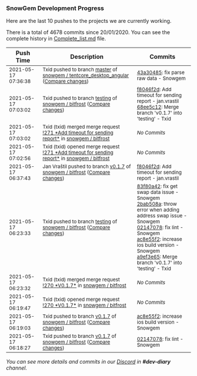
### SnowGem Development Progress

Here are the last 10 pushes to the projects we are currently working.

There is a total of 4678 commits since 20/01/2020. You can see the complete history in
 [Complete_list.md](Complete_list.md) file.

| Push Time | Description | Commits |
| --- | --- | --- |
| <sub>2021-05-17 07:36:38</sub> | <sub>Txid pushed to branch [master](https://gitlab.com/snowgem/tentcore_desktop_angular/commits/master) of [snowgem / tentcore\_desktop\_angular](https://gitlab.com/snowgem/tentcore_desktop_angular) ([Compare changes](https://gitlab.com/snowgem/tentcore_desktop_angular/compare/9f7f390129018db64496a440990e5376cc367181...43a30485d71431d3aa16bb6114e3536a83ae9dca))</sub> | <sub>[43a30485](https://gitlab.com/snowgem/tentcore_desktop_angular/-/commit/43a30485d71431d3aa16bb6114e3536a83ae9dca): fix parse raw data - Snowgem</sub> |
| <sub>2021-05-17 07:03:02</sub> | <sub>Txid pushed to branch [testing](https://gitlab.com/snowgem/bitfrost/commits/testing) of [snowgem / bitfrost](https://gitlab.com/snowgem/bitfrost) ([Compare changes](https://gitlab.com/snowgem/bitfrost/compare/a9ef3e65bba4ca28ebda72113302edc813d7221f...68ee5c12429674be8d9ea1caac41a0207c4a83b9))</sub> | <sub>[f8046f2d](https://gitlab.com/snowgem/bitfrost/-/commit/f8046f2dcb65df5699dbc91b8a9c49794c51eac8): Add timeout for sending report - jan.vrastil<br>[68ee5c12](https://gitlab.com/snowgem/bitfrost/-/commit/68ee5c12429674be8d9ea1caac41a0207c4a83b9): Merge branch 'v0.1.7' into 'testing' - Txid</sub> |
| <sub>2021-05-17 07:03:02</sub> | <sub>Txid (txid) merged merge request [\!271 \*Add timeout for sending report\*](https://gitlab.com/snowgem/bitfrost/-/merge_requests/271) in [snowgem / bitfrost](https://gitlab.com/snowgem/bitfrost)</sub> | <sub>_No Commits_</sub> |
| <sub>2021-05-17 07:02:56</sub> | <sub>Txid (txid) opened merge request [\!271 \*Add timeout for sending report\*](https://gitlab.com/snowgem/bitfrost/-/merge_requests/271) in [snowgem / bitfrost](https://gitlab.com/snowgem/bitfrost)</sub> | <sub>_No Commits_</sub> |
| <sub>2021-05-17 06:37:43</sub> | <sub>Jan Vraštil pushed to branch [v0\.1\.7](https://gitlab.com/snowgem/bitfrost/commits/v0.1.7) of [snowgem / bitfrost](https://gitlab.com/snowgem/bitfrost) ([Compare changes](https://gitlab.com/snowgem/bitfrost/compare/ac8e55f22b7e29f54d109264ce518491ed233b78...f8046f2dcb65df5699dbc91b8a9c49794c51eac8))</sub> | <sub>[f8046f2d](https://gitlab.com/snowgem/bitfrost/-/commit/f8046f2dcb65df5699dbc91b8a9c49794c51eac8): Add timeout for sending report - jan.vrastil</sub> |
| <sub>2021-05-17 06:23:33</sub> | <sub>Txid pushed to branch [testing](https://gitlab.com/snowgem/bitfrost/commits/testing) of [snowgem / bitfrost](https://gitlab.com/snowgem/bitfrost) ([Compare changes](https://gitlab.com/snowgem/bitfrost/compare/342bf326282a5919db3dff5621871425a63491f8...a9ef3e65bba4ca28ebda72113302edc813d7221f))</sub> | <sub>[83f80a42](https://gitlab.com/snowgem/bitfrost/-/commit/83f80a42c2031e2f2487d620383e972e3996f72a): fix get swap data issue - Snowgem<br>[2bab508a](https://gitlab.com/snowgem/bitfrost/-/commit/2bab508a35ade85f9e8d8919b244861466e5de0f): throw error when adding address swap issue - Snowgem<br>[02147078](https://gitlab.com/snowgem/bitfrost/-/commit/0214707881b5de79bd73b2bb848da1dd146bcfbc): fix lint - Snowgem<br>[ac8e55f2](https://gitlab.com/snowgem/bitfrost/-/commit/ac8e55f22b7e29f54d109264ce518491ed233b78): increase ios build version - Snowgem<br>[a9ef3e65](https://gitlab.com/snowgem/bitfrost/-/commit/a9ef3e65bba4ca28ebda72113302edc813d7221f): Merge branch 'v0.1.7' into 'testing' - Txid</sub> |
| <sub>2021-05-17 06:23:32</sub> | <sub>Txid (txid) merged merge request [\!270 \*V0\.1\.7\*](https://gitlab.com/snowgem/bitfrost/-/merge_requests/270) in [snowgem / bitfrost](https://gitlab.com/snowgem/bitfrost)</sub> | <sub>_No Commits_</sub> |
| <sub>2021-05-17 06:19:47</sub> | <sub>Txid (txid) opened merge request [\!270 \*V0\.1\.7\*](https://gitlab.com/snowgem/bitfrost/-/merge_requests/270) in [snowgem / bitfrost](https://gitlab.com/snowgem/bitfrost)</sub> | <sub>_No Commits_</sub> |
| <sub>2021-05-17 06:19:03</sub> | <sub>Txid pushed to branch [v0\.1\.7](https://gitlab.com/snowgem/bitfrost/commits/v0.1.7) of [snowgem / bitfrost](https://gitlab.com/snowgem/bitfrost) ([Compare changes](https://gitlab.com/snowgem/bitfrost/compare/0214707881b5de79bd73b2bb848da1dd146bcfbc...ac8e55f22b7e29f54d109264ce518491ed233b78))</sub> | <sub>[ac8e55f2](https://gitlab.com/snowgem/bitfrost/-/commit/ac8e55f22b7e29f54d109264ce518491ed233b78): increase ios build version - Snowgem</sub> |
| <sub>2021-05-17 06:18:27</sub> | <sub>Txid pushed to branch [v0\.1\.7](https://gitlab.com/snowgem/bitfrost/commits/v0.1.7) of [snowgem / bitfrost](https://gitlab.com/snowgem/bitfrost) ([Compare changes](https://gitlab.com/snowgem/bitfrost/compare/2bab508a35ade85f9e8d8919b244861466e5de0f...0214707881b5de79bd73b2bb848da1dd146bcfbc))</sub> | <sub>[02147078](https://gitlab.com/snowgem/bitfrost/-/commit/0214707881b5de79bd73b2bb848da1dd146bcfbc): fix lint - Snowgem</sub> |

_You can see more details and commits in our [Discord](https://discord.gg/zumGnbg) in **#dev-diary** channel._
